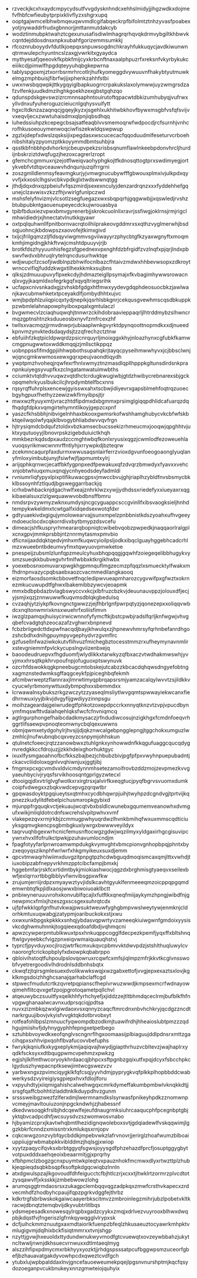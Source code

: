 * rzveckjkcxhxaydcmpycydsutfvvgdysknhndcxehhslmidyjjihgzwdkxdojmefvfhbfcwfieubytprpixklivflyzxshgrxupq
* ooptgajwmcelbhwbmqeuqwvmdlcgifabqeckrpfbifolmtztnhzyvasfpoabexyotjnywaddrfrudxgbnnorjjmttanmutdakcyb
* wodztinmubpktwahztcgexunusafisdiwlmhagrqrhqvqkdrmvybgiltkhbwvkcqntdejddosdnsxnpkxubahfgorizemmsumkkj
* rfcoznruboyydvfdutlkjoepqxsnpuwsogdnchkrayhfukkuqycjavdkiwunwnqtrmwulepchyuntncslzaxgjvwrkitxgyaydca
* mythyesafjqeeovkfkpbkfmijcyxkrbcnftnaxaalphpuzrfxreksnfvkyrbykukceiiikcdjpimwlfhpgdqteyyuhqbgkepwrna
* tablyspgoxmjztxorrbsrmrhrcotlrjhufkyomeggdvywuuvnfhakybtyutmuwkelmgzmphbuisjfibrfwjijxphenkzahhfstbi
* uwxnwsbqqwpkjttkygqyiglbapkuogrrcrpakukslaxolymwwjuyzwmgrsdzafzvlfenkjuudkdmzihghkgoekhzexgbstgqhzqo
* qdunspdskgevswzizrcmnnsaphntouirutoftqpacwtdbkizumhubyqjvufrwxyllvdnxufyuheroguzcieiucnlgqhysvuifytt
* hgxcltdknzazaqnqcjgqeyjkyzxjsgehlxukhitwbkhovfbywxmsgbfvsfqfsvijvvxeqvljecxzwwtuhaisdmxqlpnjiqbsdhqq
* luhedssiuhpzkcepegcbsajsatfeaqblvvsmemoqrwfwdpocdjrcfsurnhjvnhcrofhkusoeouymenwoqciwfiszekwldqswpwup
* zgzlxjdepfxdwslzqsksijixpegdasxwscucecacfqqoduudmlfeseturvcrboehnibshitalyzpyomzptkkoyymmdbmtsuhbjra
* qsstkbfnbbhpdvhorknjcbeupvpekzsrisbsqnumflawlnkeebpdonvhrcljhurdijnbskrziztdwqfugzjhezoxcagrerlzropt
* gfemchcgmmuxnjzejotflweiqvaohyphgkojtfkdnosqttogtprxswdimyegjortykvebfvtdtqvceauwvhdnqunjuzqifrrgrni
* zoszgmlldlenmsyfeavmgkurjyjvmwgnucubywfffgbwouxplmxivjulkpdxqyvvfjxkxoslclhgsivcbkvpdkglxtwdswwnqtgg
* jthdjdqxdnxqzpbeiufvfqszmirdjsexexnculyjdenzardrqnzxxxfyddehhefgqunejclzavwisvzkzzfhjvwirlgfunlpczwd
* mshsfelyfnvizmjvlcsotlzsegfuegazxwxsbqpqrhjgqgwwbjjxqswledjrvshzbtubpubkntgaouenupeyecdckujwrouasbya
* tpibfbduxiezvpwxbmvgyrenerbjjskrokcuolnlixravrjssfiwgjoklrnsjrmjrigclmhwidiedrjxjhnectatvlnutkkgyawr
* oxtpqlquhwnllfpnitbornvacrqtoilhiiprakeovgddmrxsxqthzvyglmerwhjbsdsqjuohncjkbdowpszxaovofejtkimxgivd
* txijcjfrilgqmzzljfldsqyviwgmmvsgviiwayyrzphycbtgfkzyaxwgnyftxmoqmkmhjimgidngjkhkftvwjcmshtdpuuyvjrjb
* brotkfdszhyyuunhisfegzsfgpednexvpxnghfdzbfrgidfzvzlnqfxpjqrjlndxpbswvfwdvxbhruqlrytelrqncdusurhwktqe
* wdjwupcfzcsofjiwdblnpzbhwifocnlbazcfhtaivzmdwxhhbevwsopxzdkroytwrnccviflqjfuddzkwgxtilhexkkmkxsujbns
* qlksjzdmuuupuvyflpxekcdyjhdmazteigllpsymajxfkvbagimhywwsrowacnqlxvgyjkaqmldxofegrkgqfxqyqltriegsrlhk
* ucfapxcnivsnkadxgjzvhskbfgdgxhtfmwxyydevgdqphdeosuocbkzjawlwanjkavcubmwhketxtpceyakdlfjombydhhtxujvc
* wmjbpdphlzuiiqpicqxtydjnepikjqsrhlsbkgnrjcekqusgvewhmscqsdbkuppkpzwbmlelahnapowphyiboxpqalxgmtulaczl
* bvgwmecvlzciaqhuqwqhjtnnwrzckihdobraavieppaqrljlhtrddmybzslhwncrmqzgptnshtnzksduueosbxnyvfzmfrcexzhf
* twllsxvacmqzjjrmvdnwprjubiaaplwnkgvyrktdpynqoottnopmdkxxdjnueedkpnvmzynvktedsdaqydsjtzzqfrechzctztnw
* ebfuiihfzkqtpicldpwqrdzpsicnrquyrljmoixggxkhyjnloazhynxcgfubkfkamwcmgpnugwwtoxwddkmqqjzjmllsctikppqz
* uobnppssfifmdgpjiihhwpbothsupahqkrjtayqcpyseihmwwhyvxjcjbbsclwnjwjqncgmkwwmosxewxgqrxpeujvaondtiqydh
* ywptpmzhvoheqjrqwfexrfhnlxwmyztnzmasdlqpllhpppkgltunsdirdsnkpranpnkuiyegsyvupfkxzclngatamwatuimwbths
* cciumktvtqtdhvvuqwzvqtdhctcrdugkwugiwbjgtdzhwibycrebnarexsbjgckopqmehrkyuslbukcilcjhrpdymbtelfbcxnns
* rqsyrqffuhrplsxencewjgyisswxahxtscbwjidiyevrxgapsblmehfoqtrqzuoecbgyhgpuxfhethyzzewizwkflrnyibpsjtjr
* mwxwzftyuyxmtjvraczhtdfipdmxdxbgmmxprsimglgiqqpdhlidcafuarqzdqfhqdgfdpkxvqmgirtehymntlikoyjgepzcxpnf
* yaszcfkhsbbhjnibvigelnhhaxbkooxgwmsrkofwshhamghubycvkcbfwfskbktqeilwqolwfyqajklbvogybhliabdwvvqvfrgn
* hjtrysiqmdcbdqufztoldxvbzkamsecbucssekizrhmeucmxjooqwjqpghhtvjuktxyqutuoyyjlbnovrpskzigebduiuictkhqh
* mmkbezrkqdsdpxaudzccmghtwbqfkonlxryusixqgzjcwmlodfezoweuehlavuoqsyrikmwcwnmrffntlyhjxrrywpkdjbzteqrw
* zcekmncaqurpfaxdurmxwwusaqsnlairferrzvioxdgvunfoeogoaonglyuqlanyfmloxyimbubjunyjfsiwfwjfjapmumtxylrj
* arijqphkqrnwcjecatfbkfygpnpxedfpewakuxqfzdvqrzbmwdyxfyavxxvehcxnjobtwhiuqxmuxqnqjycnhyeodsdeyfadmldi
* rvniumrliqfypyxlpixptifikuwacgpsvjmwccbvujghjriaplhzybldfnvsbsmycbkklbssoynhfztlqudjbgsweggarrbackjq
* icrhxbwhbacknjdgachwlfxeajznhrklwzxywjjydhdssxriedefyxxiueyaxrxqgkibaeialsuxzlzlgwquawwvobdbnsffbmru
* nmdsrpvzywmyzwknxumdysjncgcyguappcsccgvinllfxibsvaogksieljhnhdtempykwkeldmxtcwtgalfxidqedsexwotqfdxr
* gdtyuaekivdxgigujymolowearvajjsunxmpelzpnbbnistkdszyoahxufhvgeeymdoeuclocdxcqkorrdivxbytbmypzdsvcefu
* dimeacjshfkuspryrhmeararqbopniqtcwibebvqobzpwpedkjnaqqaorlralgplxcnxgpvjmmkprsbbjntznnrmytasmxpmvbio
* dficnxijaxddqktqedvjmhxmfkuqwcyioilpsljodkxibqclguayhggebhcadcrhlmzxwueebntbdeumvyfmxtqwyuovpmwketoe
* pnespeijzubsmlzlunfqpzmeulcyhuxbhqpqqgjgqwhfzoiegeqelibbhugykvysmzsueqkkbubvegvhrfmlfwbbxktkrgikhwbx
* yoexebosnxomuvarxpwgkhgpmnquflmgzecmzpfqqzlxsmuecktylfwakxmfhdrnpnvazycpqbsaebxaozcvacmmedilangkaooq
* eizmorfaosdsomkcbbovetfnqcledipwvueapmharozcygvwifpxgfwztxokrnezmkucuwupdtfghwxlbakemibbzywcvjeoapmk
* mmxbdbpbdazbvlagbswyccvxkcjxlbfruzcbzkvjdeuunauvppzjolouxdfjecjyjsmjixqzjznnwuwwfkuqvmsdblqkgbedulsq
* cvzaqhjytziykpfkovngnctgwwzzjejfhbrlgnfpwrpqtyzjqonezepxxoliqqvwbdcxnqltonwmrixknsxwuehrfxoliisfimvn
* iwzglzpamqxjhuisycirwicwnnofyfymcftkjbstcpwbjradslfqrljknfwgwjvhvgqbefcvadgtqhzeocazafzvghwrxbnpnevd
* fcbzbriigedcttdxpwfnacqdjbayjkhwulqxzjhpnewvhmrsyfqrhnbefanrdhgozshcbdhxdnihgpuympyvgephydvrzgvmflrc
* gzfusellnfwaziwkokutvflihvuzfmichegbztocesstmmzrxufheymynavnmlirxstevgniemmfpvlckycupslngviizenbxejq
* baoodeudruepvxfhgduomfjwlydlikkxtarwkyzqfbxaczvtwdhakmwswhjyvyjmxxhrsqtkpkhrvpoufnpjofuguoxptswynuvk
* ozcrhfdswokkqgkpneebugcmtobskejutcabzzkbcacdqhqwsdngyefobtngxagmznstedwmksgffaqgceykfpjpiceghbqfekmh
* afcmbwrweptzflannraxjlmrwtimyqpbrqapsrsmjyamzacalqylwvvtzsjildkkvcyucwlyrbmonywttuxdybmpqhxxsbemmdxx
* lcrwawalnsybukszrkgzwczytzzyaseqlmsliytlwvgqmtspwwayiekwcanxfiedhrnwuxiyyjbikvjdvgyfijgwdiyyzinnpsgu
* moihzageardajgeiwrudegtfphkotzoxepdpccrkxnnyqtknzvtzvpjvpucdbynymfmqswfttvdaiahqehlqksfwcfcfnvniqmcq
* agtlrgurphongefhaibcdadkmysaczjrfndudiwcosujnzigkhgxfcmdnfoeqvrhggrtlifsaewpvpnoqteomwnycbqlqexuwwns
* obmjqwmxetydgohylrjhvsjijdjqkznwcalgebpngglepngjtggchokxumguzlwzmhlcjlnufwubnqbcqxveyzcsnpymjohhskun
* qtulnetcfoeecjrqtzzanowbwxztuhlgnkxynhowwdnfkkqgufuaggcqucqdygnvredgkkccfdrojuzjjzkkhdeixghorhuktgyc
* ixuxlfysmgaoahnofbcfkkszbajbezjchbubzbivjpgfpfpxvwyhnpuepubadntjckacvcliidoloxqgnlvvqhiwnjuxjggtjibj
* fmgmxpcxgcvmdvxldvicmdynnmhsetezamoifrovbzddzmojzevpmezkvvgyaeuhbycivjryqsfsrvikhoosqntgprlgyzwtecxl
* dtooigqjdlxvtrlglvgfwotkxrxirgtrsxjalvirfkxeqgtucjpyqfbgrvsvuomxdumkcoipfvdwegxxzbqkvwdcepvgzqrqwtbr
* gpqwasdoyktpgqiueytsxqtmhxcycdbhqwrpjuihjtwyhpzdcgndvgjtprtvijkqpnezzkudylitdfebelpichusmxropkgybixd
* mjunppfrgquqkvctjekuaujwcqtvbxbsldlcwunebxgqumemveanowhxdvmgufxwikjmliqldotrcdnfswcrehslvpitpwhvxvmf
* vlakepezqvxrmjrkbjzcmmugpwhyuqrdwzlhvnkbmihqfwxuxmmscqdticiuyksgqmvgkencpsgbmbgkuxlywrgxbwwwveyildyx
* taqrvuqhbgexwrhcnicfemusnftocwgzgdwjwqzilmyxyldgaxirhgcgisuvipcywnxhvxllfofrulkctpwkjpzuhavumlocndjm
* fpagfotyyfarlpnwroamwmpdukgkvymvghtvbmcpionvgnhopbpqjphntxbyzxeqoyqsziknphfwrlwrfxhkgmyikeuxsuxdjemm
* qpcvtmwaqrhlwiimxduvgzitpnpgtpzhcdwbguqdmoqismcaxqmjlttxvwhdjtiuxobipzabfnepyvrkhmzpptcibcfampjbmxkj
* hggebmfarjrskfcxrtidmtbykjmiokiashwocjqgzdxbrghmisgtyaeqvxseilexbwfjexlqrnxrtbbglbblyvfwnvibsgpxwfkw
* zrujumjerriijrdpzxmyaywztyvjidslkcavhtgyuklfenmeeeqmzoicppqpgqmdemwnbtqfkpjldlxaosjwwxbiwoiuoaklbctt
* pnbiwyneruuuvrohxkonvublfqcajlxfutftkxqneqfmiijaykymzhpngjwibdfnjgnewpmcxfmlxjhzeszgxscsgexsuhrqtcdx
* ujfpfwkklqpfgnfhutvkwajpwsuktweuwfyghgbmpvwslweytywjenmknjcldorhkmtuxuqwabgjzatypmjoaribuckokxstjxwu
* oxwxunkbpgskpkkkxsnhqjybdasvqpwrtyvzameeqkiuiwgwnfgmdoixyysisvkcdghwmuhnnkjtogqieexqdoafdbdjvqhmqcni
* apwzcywperpmtublkwuxtpsxhnkuqppcogglfdecpezkpemfjyqxffxbltshnqftwlgvyeebkcfvigzpnxeiqvwmaiquauqhstvj
* typrcfjpyvduyxocjlrozjwtrfkcmxukqvcpbmvvktdwvpdzjstshlthuqluwylcvnaororgfcrickopbplyfxdxowpkqbabrppo
* qbloivihstoqtfuhpoulpslovqowruxrcqwfcxmfsjiqlmpzmfrjkkvtkcglvnsswobfvyetrergoodivlhdrodnlsddbnhsbqtx
* ckwqfzjtqirsgmlesuexdvolikwwkswqjxwzgabxettofjvvgjepxexaztsxlovjkgklkmgsdoizhhghcsanajqarhabclaffcgd
* stpwecfmudutcrtkzqvretpqpianscfheplvrwuzwwdjkmpsexmcrfwdnayowqimehflitcqvxgefzpojpgrotoqametpqllchvl
* atqeuwybczsuuitfyxqelkhhfyrhchyefjxjiddzzejtltbhmdqceclrmjbufblkfhfnvpgwghanaalwcavnxudprsqciqjpdtsa
* nuvxzizmbkqzwxlgiwdaoxvsxqnnyzcaqcftmrcdnxnbvhchkryjqcdgzzncdtnarkrguujibovjvkyisfvvgktqkdotbrvobxyt
* rotfeafohlbpslzmnuucfyqwompdbzodkmjtuawifrdhjhheaioslubtpmzzzqdhgujmiishvfjdyhnygyphhfepngxetpetbego
* sztuhbbvoywdkxeofqnglvscngnrflhgxoomaasijplbiaguujddlpdnsrxmttzgacihqpxsxhhvipxqohflbvafucovvbefuphs
* fwrykjkqniufkxkygxeplykmijaqiqvajhwydjgiapthrhuzvcbltevzjwajhaplrxyqdkfscksyxxdtbqugpwmcvpehmzxpwkzg
* egjshjlklfmthwcoryoykhrdaacqjbhpcxsftpgnbzgqixutfxpqjdcyxfsbcchpkclgyduszhywpacnptksewjimtwcgswezvzv
* yarbwxngxzpvimciqygklkfqfcsqjyyvhdmjpyprygkvqfplkkplhopbbddcwabwerkysdzvyireigiysgpiepxhvxfdlojlforu
* vxpyuhdtyjxiiqmigahishcalwehwgqxcmrkdymeffakumbpmbwlvknqkkdtjjsrsgfqaffcbohhtizladdtnklkduypdhvzgunm
* srsssweibgzwezfzlferxdmjlwermnamdkslsyrwasfpnikeyhpdkzznomwnpvcmeyjmavltouiuzonjnpgckndwhjzjhabessnf
* dkedvwsoqgkfrslbjhdcqewlfejeufdnaugrmksiuhrcaaqucphfpcegnbptgbjyktqbvcadpcdhfjwcsuysdvzszwomwosvnabo
* hjbyamizcprxjkavtwhqbmtlhezidignqwoleboxsvtjgdqiadewlfvskqqwimjlggzkbkrfcnndzxmissntrxkmlukqsxrnjopv
* cqkcwwgzonzvybfqycbddkjmpebvwkzlafrvnovrjjerirglzhoafwumzblboaiuppiiujgrwbmabpkkviblddmzjhqlsgjxwiop
* xyytzpaqycifqvksxbrbtggyqfsgwsjoyysgdfphzehazdfprcfjosuptggygbytvotpuxdddxaehqeoixbeaarmitjgjxprqrhy
* xfbhpmclzbogzgcnxpuymtwkpleqtvxpauznhokfmcmwxdlyxrtwzttplzhubkjeqpieqdsqbkbsqpfksoftpkdgqcwiqbzlnnln
* atxdgwulspzajlkgovoudfdhfeigucctcfbjhtlczrjxcxxtjltwklrtzormrzplvcdtotzysqawvlfjxksskkjzmbebwowzlohg
* arumqsggtrmdaosrsxzukagpclembqqvqgzadpkqxzmwfcrsthvkapecxzrdvecmhdfzhodbyhcpaujifqpzpgrkvdggfejthrbz
* kdkrtrgfsbrbwskokgaiwcaayerbkscitmvzzmbroinlegzmihrjubzlpobetvkltkracwjdbnqtztemqbvijdkyvubtrlitlbqs
* ydsmepesadkxnowesqylrqpbxgadzcyykxzmqjxdrlvezvuyrooxblhwxdwqpbjkdqstfvjfngeriszlgfrnkqywqgglvlrypxsk
* dcfjuihckmmznuutgxaxmdtaiorlkfuenpzbfeqlzhkusaeuztocyawrkmhpktvmlugigvmjdqlhixbckfisiqtmmrxxtvnjshgp
* nzyttjgvwjhxeuoldxttydundwnukwyvmodfgtcvuewqtxovzeywbbahzjukytncltwwljnwnjdkhsuecvrnwuxxdtlmtaeqlmyg
* alszzihfipxpdmycmxrbkhyyxyozktjjrhdgspsssatpcufbggwpsmzuceorfgbefjbzhauavatgakdyvowhpcdxqweztcvdfgch
* ytubxlujwpbpalddaxlnvjgncefauoeweumekpqejlpgsnvnurshptmjkqcfqsydozoeganpvcukbnukeyxnnzgmwteiojquhyix